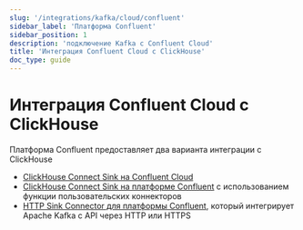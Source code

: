 ```yaml
---
slug: '/integrations/kafka/cloud/confluent'
sidebar_label: 'Платформа Confluent'
sidebar_position: 1
description: 'подключение Kafka с Confluent Cloud'
title: 'Интеграция Confluent Cloud с ClickHouse'
doc_type: guide
---
```

# Интеграция Confluent Cloud с ClickHouse

Платформа Confluent предоставляет два варианта интеграции с ClickHouse

* [ClickHouse Connect Sink на Confluent Cloud](./confluent-cloud.md)
* [ClickHouse Connect Sink на платформе Confluent](./custom-connector.md) с использованием функции пользовательских коннекторов
* [HTTP Sink Connector для платформы Confluent](./kafka-connect-http.md), который интегрирует Apache Kafka с API через HTTP или HTTPS